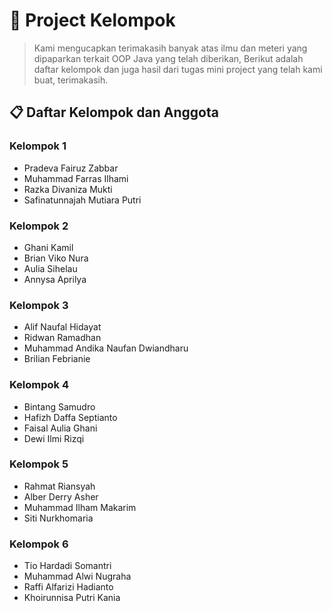 # 📌 Project Kelompok

> Kami mengucapkan terimakasih banyak atas ilmu dan meteri yang dipaparkan terkait OOP Java yang telah diberikan, Berikut adalah daftar kelompok dan juga hasil dari tugas mini project yang telah kami buat, terimakasih.

## 📋 Daftar Kelompok dan Anggota

### **Kelompok 1**

- Pradeva Fairuz Zabbar
- Muhammad Farras Ilhami
- Razka Divaniza Mukti
- Safinatunnajah Mutiara Putri

### **Kelompok 2**

- Ghani Kamil
- Brian Viko Nura
- Aulia Sihelau
- Annysa Aprilya

### **Kelompok 3**

- Alif Naufal Hidayat
- Ridwan Ramadhan
- Muhammad Andika Naufan Dwiandharu
- Brilian Febrianie

### **Kelompok 4**

- Bintang Samudro
- Hafizh Daffa Septianto
- Faisal Aulia Ghani
- Dewi Ilmi Rizqi

### **Kelompok 5**

- Rahmat Riansyah
- Alber Derry Asher
- Muhammad Ilham Makarim
- Siti Nurkhomaria

### **Kelompok 6**

- Tio Hardadi Somantri
- Muhammad Alwi Nugraha
- Raffi Alfarizi Hadianto
- Khoirunnisa Putri Kania
